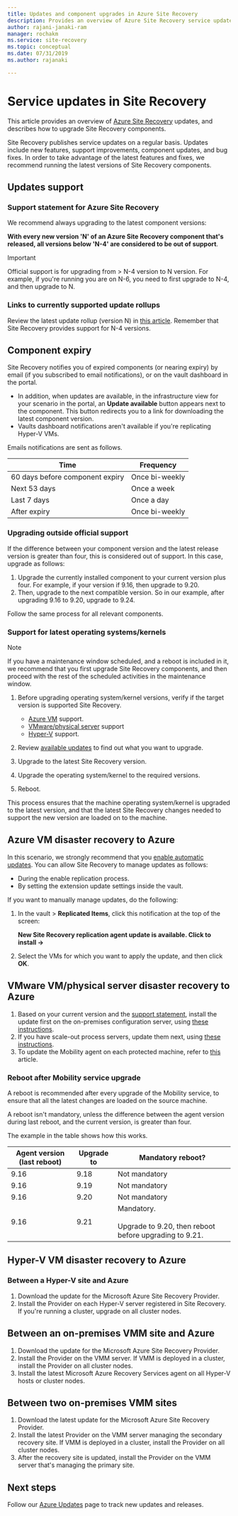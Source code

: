 ```yaml
---
title: Updates and component upgrades in Azure Site Recovery
description: Provides an overview of Azure Site Recovery service updates, and component upgrades.
author: rajani-janaki-ram 
manager: rochakm
ms.service: site-recovery
ms.topic: conceptual
ms.date: 07/31/2019
ms.author: rajanaki 

---
```

# Service updates in Site Recovery

This article provides an overview of [Azure Site Recovery](site-recovery-overview.md) updates, and describes how to upgrade Site Recovery components.

Site Recovery publishes service updates on a regular basis. Updates include new features, support improvements, component updates, and bug fixes. In order to take advantage of the latest features and fixes, we recommend running the latest versions of Site Recovery components. 
 
 
## Updates support

### Support statement for Azure Site Recovery

We recommend always upgrading to the latest component versions:

**With every new version 'N' of an Azure Site Recovery component that's released, all versions below 'N-4' are considered to be out of support**. 

> [!IMPORTANT]
> Official support is for upgrading from > N-4 version to N version. For example, if you're running  you are on N-6, you need to first upgrade to N-4, and then upgrade to N.


### Links to currently supported update rollups

 Review the latest update rollup (version N) in [this article](site-recovery-whats-new.md). Remember that Site Recovery provides support for N-4 versions.



## Component expiry

Site Recovery notifies you of expired components (or nearing expiry) by email (if you subscribed to email notifications), or on the vault dashboard in the portal.

- In addition, when updates are available, in the infrastructure view for your scenario in the portal, an **Update available** button appears next to the component. This button redirects you to a link for downloading the latest component version.
-  Vaults dashboard notifications aren't available if you're replicating Hyper-V VMs. 

Emails notifications are sent as follows.

**Time** | **Frequency**
--- | ---
60 days before component expiry | Once bi-weekly
Next 53 days | Once a week
Last 7 days | Once a day
After expiry | Once bi-weekly


### Upgrading outside official support

If the difference between your component version and the latest release version is greater than four, this is considered out of support. In this case, upgrade as follows: 

1. Upgrade the currently installed component to your current version plus four. For example, if your version if 9.16, then upgrade to 9.20.
2. Then, upgrade to the next compatible version. So in our example, after upgrading 9.16 to 9.20, upgrade to 9.24. 

Follow the same process for all relevant components.

### Support for latest operating systems/kernels

> [!NOTE]
> If you have a maintenance window scheduled, and a reboot is included in it, we recommend that you first upgrade Site Recovery components, and then proceed with the rest of the scheduled activities in the maintenance window.

1. Before upgrading operating system/kernel versions, verify if the target version is supported Site Recovery. 

    - [Azure VM](azure-to-azure-support-matrix.md#replicated-machine-operating-systems) support.
    - [VMware/physical server](vmware-physical-azure-support-matrix.md#replicated-machines) support
    - [Hyper-V](hyper-v-azure-support-matrix.md#replicated-vms) support.
2. Review [available updates](site-recovery-whats-new.md) to find out what you want to upgrade.
3. Upgrade to the latest Site Recovery version.
4. Upgrade the operating system/kernel to the required versions.
5. Reboot.


This process ensures that the machine operating system/kernel is upgraded to the latest version, and that the latest Site Recovery changes needed to support the new version are loaded on to the machine.

## Azure VM disaster recovery to Azure

In this scenario, we strongly recommend that you [enable automatic updates](azure-to-azure-autoupdate.md). You can allow Site Recovery to manage updates as follows:

- During the enable replication process.
- By setting the extension update settings inside the vault.

If you want to manually manage updates, do the following:

1. In the vault > **Replicated Items**, click this notification at the top of the screen: 
    
    **New Site Recovery replication agent update is available. Click to install ->**

4. Select the VMs for which you want to apply the update, and then click **OK**.


## VMware VM/physical server disaster recovery to Azure

1. Based on your current version and the [support statement](#support-statement-for-azure-site-recovery), install the update first on the on-premises configuration server, using [these instructions](vmware-azure-deploy-configuration-server.md#upgrade-the-configuration-server). 
2. If you have scale-out process servers, update them next, using [these instructions](vmware-azure-manage-process-server.md#upgrade-a-process-server).
3. To update the Mobility agent on each protected machine, refer to [this](vmware-physical-manage-mobility-service.md#update-mobility-service-from-azure-portal) article.

### Reboot after Mobility service upgrade

A reboot is recommended after every upgrade of the Mobility service, to ensure that all the latest changes are loaded on the source machine.

A reboot isn't mandatory, unless the difference between the agent version during last reboot, and the current version, is greater than four.

The example in the table shows how this works.

|**Agent version (last reboot)** | **Upgrade to** | **Mandatory reboot?**|
|---------|---------|---------|
|9.16 |  9.18 | Not mandatory|
|9.16 | 9.19 | Not mandatory|
| 9.16 | 9.20 | Not mandatory
 | 9.16 | 9.21 | Mandatory.<br/><br/> Upgrade to 9.20, then reboot before upgrading to 9.21.

## Hyper-V VM disaster recovery to Azure

### Between a Hyper-V site and Azure

1. Download the update for the Microsoft Azure Site Recovery Provider.
2. Install the Provider on each Hyper-V server registered in Site Recovery. If you're running a cluster, upgrade on all cluster nodes.


## Between an on-premises VMM site and Azure
1. Download the update for the Microsoft Azure Site Recovery Provider.
2. Install the Provider on the VMM server. If VMM is deployed in a cluster, install the Provider on all cluster nodes.
3. Install the latest Microsoft Azure Recovery Services agent on all Hyper-V hosts or cluster nodes.


## Between two on-premises VMM sites
1. Download the latest update for the Microsoft Azure Site Recovery Provider.
2. Install the latest Provider on the VMM server managing the secondary recovery site. If VMM is deployed in a cluster, install the Provider on all cluster nodes.
3. After the recovery site is updated, install the Provider on the VMM server that's managing the primary site.

## Next steps

Follow our [Azure Updates](https://azure.microsoft.com/updates/?product=site-recovery) page to track new updates and releases.

